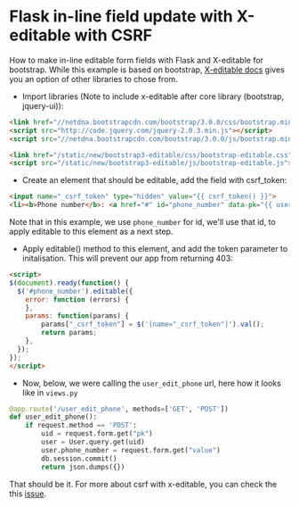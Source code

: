 # Flask in-line field update with X-editable with CSRF
How to make in-line editable form fields with Flask and X-editable for bootstrap. While this example is based on bootstrap, [X-editable docs](https://vitalets.github.io/x-editable/docs.html) gives you an option of other libraries to chose from.

* Import libraries (Note to include x-editable after core library (bootstrap, jquery-ui)):
```html
<link href="//netdna.bootstrapcdn.com/bootstrap/3.0.0/css/bootstrap.min.css" rel="stylesheet">
<script src="http://code.jquery.com/jquery-2.0.3.min.js"></script>
<script src="//netdna.bootstrapcdn.com/bootstrap/3.0.0/js/bootstrap.min.js"></script>

<link href="/static/new/bootstrap3-editable/css/bootstrap-editable.css" rel="stylesheet">
<script src="/static/new/bootstrap3-editable/js/bootstrap-editable.js"></script>
```

* Create an element that should be editable, add the field with csrf_token:
```html
<input name="_csrf_token" type="hidden" value="{{ csrf_token() }}">
<li><b>Phone number</b>: <a href="#" id="phone_number" data-pk="{{ user.id }}" data-type="number" data-url="{{ url_for('user_edit_phone') }}" data-title="Change your phone number">{{ user.phone_number }}</a></li>
```
Note that in this example, we use `phone_number` for id, we'll use that id, to apply editable to this element as a next step.

* Apply editable() method to this element, and add the token parameter to initalisation.
This will prevent our app from returning 403:
```html
<script>
$(document).ready(function() {
  $('#phone_number').editable({
    error: function (errors) {
    },
    params: function(params) {
        params["_csrf_token"] = $('[name="_csrf_token"]').val();
        return params;
    },
  });
});
</script>
```

* Now, below, we were calling the `user_edit_phone` url, here how it looks like in `views.py`
```python
@app.route('/user_edit_phone', methods=['GET', 'POST'])
def user_edit_phone():
    if request.method == 'POST':
        uid = request.form.get("pk")
        user = User.query.get(uid)
        user.phone_number = request.form.get("value")
        db.session.commit()
        return json.dumps({})
```

That should be it. For more about csrf with x-editable, you can check the this [issue](https://github.com/vitalets/x-editable/issues/741#issuecomment-91127543).
